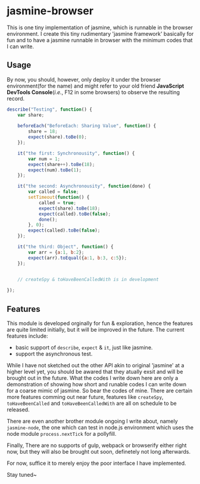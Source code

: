 # jasmine-browser

This is one tiny implementation of jasmine, which is runnable in the browser environment. I create this tiny rudimentary 'jasmine framework' basically for fun and to have a jasmine runnable in browser with the minimum codes that I can write.


## Usage
By now, you should, however, only deploy it under the browser environment(for the name) and might refer to your old friend **JavaScript DevTools Console**(*i.e.*, F12 in some browsers) to observe the resulting record.


```js
describe("Testing", function() {
	var share;
	
	beforeEach("BeforeEach: Sharing Value", function() {
		share = 18;
		expect(share).toBe(0);
	});

	it("the first: Synchronousity", function() {
		var num = 1;
		expect(share++).toBe(18);
		expect(num).toBe(1);
	});

	it("the second: Asynchronousity", function(done) {
		var called = false;
		setTimeout(function() {
			called = true;
			expect(share).toBe(18);
			expect(called).toBe(false);
			done();
		}, 0);
		expect(called).toBe(false);
	});

	it("the third: Object", function() {
		var arr = {a:1, b:2};
		expect(arr).toEqual({a:1, b:3, c:5});
	});
	

	// createSpy & toHaveBeenCalledWith is in development

});
```


## Features
This module is developed orginally for fun & exploration, hence the features are quite limited initially, but it will be improved in the future. The current features include: 

- basic support of `describe`, `expect` & `it`, just like jasmine. 
- support the asynchronous test.


While I have not sketched out the other API akin to original 'jasmine' at a higher level yet, you should be awared that they atually exsit and will be brought out in the future. What the codes I write down here are only a demonstration of showing how short and runable codes I can write down for a coarse mimic of jasmine. So bear the codes of mine. There are certain more features comming out near future, features like `createSpy`, `toHaveBeenCalled` and `toHaveBeenCalledWith` are all on schedule to be released. 

There are even another brother module ongoing I write about, namely `jasmine-node`, the one which can test in node.js environment which uses the node module  `process.nextTick` for a pollyfill. 

Finally, There are no supports of gulp, webpack or browserify either right now, but they will also be brought out soon, definetely not long afterwards. 

For now, suffice it to merely enjoy the poor interface I have implemented. 

Stay tuned~

